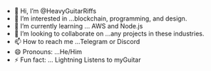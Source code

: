 - 👋 Hi, I’m @HeavyGuitarRiffs
- 👀 I’m interested in ...blockchain, programming, and design.
- 🌱 I’m currently learning ... AWS and Node.js
- 💞️ I’m looking to collaborate on ...any projects in these industries.
- 📫 How to reach me ...Telegram or Discord
- 😄 Pronouns: ...He/Him
- ⚡ Fun fact: ... Lightning Listens to myGuitar

<!---
HeavyGuitarRiffs/HeavyGuitarRiffs is a ✨ special ✨ repository because its `README.md` (this file) appears on your GitHub profile.
You can click the Preview link to take a look at your changes.
--->
